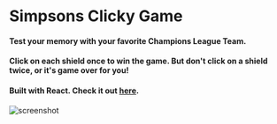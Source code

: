 # Simpsons Clicky Game

#### Test your memory with your favorite Champions League Team.

#### Click on each shield once to win the game. But don't click on a shield twice, or it's game over for you!

#### Built with React. Check it out [here](https://wllm-chndlr.github.io/clicky-game/).

![screenshot](public/screenshot.png)